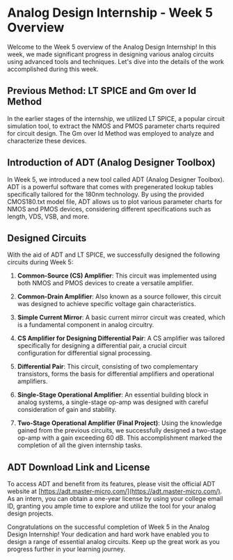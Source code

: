  # Analog Design Internship - Week 5 Overview

Welcome to the Week 5 overview of the Analog Design Internship! In this week, we made significant progress in designing various analog circuits using advanced tools and techniques. Let's dive into the details of the work accomplished during this week.

## Previous Method: LT SPICE and Gm over Id Method
In the earlier stages of the internship, we utilized LT SPICE, a popular circuit simulation tool, to extract the NMOS and PMOS parameter charts required for circuit design. The Gm over Id Method was employed to analyze and characterize these devices.

## Introduction of ADT (Analog Designer Toolbox)
In Week 5, we introduced a new tool called ADT (Analog Designer Toolbox). ADT is a powerful software that comes with pregenerated lookup tables specifically tailored for the 180nm technology. By using the provided CMOS180.txt model file, ADT allows us to plot various parameter charts for NMOS and PMOS devices, considering different specifications such as length, VDS, VSB, and more.

## Designed Circuits
With the aid of ADT and LT SPICE, we successfully designed the following circuits during Week 5:

1. **Common-Source (CS) Amplifier**: This circuit was implemented using both NMOS and PMOS devices to create a versatile amplifier.

2. **Common-Drain Amplifier**: Also known as a source follower, this circuit was designed to achieve specific voltage gain characteristics.

3. **Simple Current Mirror**: A basic current mirror circuit was created, which is a fundamental component in analog circuitry.

4. **CS Amplifier for Designing Differential Pair**: A CS amplifier was tailored specifically for designing a differential pair, a crucial circuit configuration for differential signal processing.

5. **Differential Pair**: This circuit, consisting of two complementary transistors, forms the basis for differential amplifiers and operational amplifiers.

6. **Single-Stage Operational Amplifier**: An essential building block in analog systems, a single-stage op-amp was designed with careful consideration of gain and stability.

7. **Two-Stage Operational Amplifier (Final Project)**: Using the knowledge gained from the previous circuits, we successfully designed a two-stage op-amp with a gain exceeding 60 dB. This accomplishment marked the completion of all the given internship tasks.

## ADT Download Link and License
To access ADT and benefit from its features, please visit the official ADT website at [https://adt.master-micro.com/](https://adt.master-micro.com/). As an intern, you can obtain a one-year license by using your college email ID, granting you ample time to explore and utilize the tool for your analog design projects.

Congratulations on the successful completion of Week 5 in the Analog Design Internship! Your dedication and hard work have enabled you to design a range of essential analog circuits. Keep up the great work as you progress further in your learning journey.

